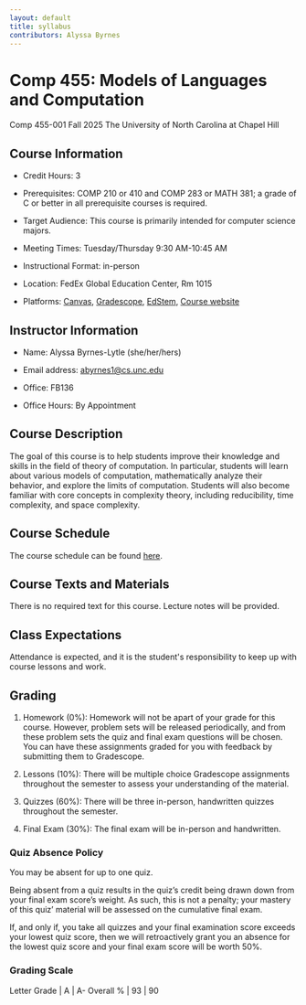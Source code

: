 ```yaml
---
layout: default
title: syllabus
contributors: Alyssa Byrnes
---
```



# Comp 455: Models of Languages and Computation

Comp 455-001 Fall 2025
The University of North Carolina at Chapel Hill

## Course Information

- Credit Hours: 3

- Prerequisites: COMP 210 or 410 and COMP 283 or MATH 381; a grade of C or better in all prerequisite courses is required. 

- Target Audience: This course is primarily intended for computer science majors.

- Meeting Times: Tuesday/Thursday 9:30 AM-10:45 AM

- Instructional Format: in-person

- Location: FedEx Global Education Center, Rm 1015

- Platforms: [Canvas](https://edtech.unc.edu/service/canvas/), [Gradescope](www.gradescope.com/), [EdStem](https://edstem.org/), [Course website](/)

## Instructor Information

- Name: Alyssa Byrnes-Lytle (she/her/hers)

- Email address: abyrnes1@cs.unc.edu

- Office: FB136

- Office Hours: By Appointment

## Course Description

The goal of this course is to help students improve their knowledge and skills in the field of
theory of computation. In particular, students will learn about various models of computation,
mathematically analyze their behavior, and explore the limits of computation. Students
will also become familiar with core concepts in complexity theory, including reducibility, time
complexity, and space complexity.

## Course Schedule

The course schedule can be found [here](https://docs.google.com/spreadsheets/d/1bb36y9Wo_nLjdFo2vysgdBsLj8fcrqNlC-M7xwX27DQ/edit?usp=sharing).


## Course Texts and Materials

There is no required text for this course. Lecture notes will be provided.

## Class Expectations

Attendance is expected, and it is the student's responsibility to keep up with course lessons and work.

## Grading

1. Homework (0%): Homework will not be apart of your grade for this course. However, problem sets will be released periodically, and from these problem sets the quiz and final exam questions will be chosen. You can have these assignments graded for you with feedback by submitting them to Gradescope. 

2. Lessons (10%): There will be multiple choice Gradescope assignments throughout the semester to assess your understanding of the material.

2. Quizzes (60%): There will be three in-person, handwritten quizzes throughout the semester.

3. Final Exam (30%): The final exam will be in-person and handwritten.

### Quiz Absence Policy

You may be absent for up to one quiz.

Being absent from a quiz results in the quiz’s credit being drawn down from your final exam score’s weight. As such, this is not a penalty; your mastery of this quiz’ material will be assessed on the cumulative final exam.

If, and only if, you take all quizzes and your final examination score exceeds your lowest quiz score, then we will retroactively grant you an absence for the lowest quiz score and your final exam score will be worth 50%.

### Grading Scale

Letter Grade | A | A-
Overall % | 93 | 90